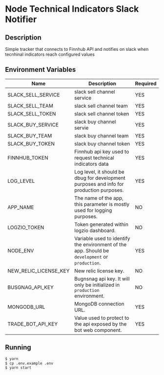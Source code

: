 # Node Technical Indicators Slack Notifier

## Description

Simple tracker that connects to Finnhub API and notifies on slack when tecnhinal indicators reach configured values

## Environment Variables

| Name                  | Description                                                                                    | Required |
|-----------------------|------------------------------------------------------------------------------------------------|----------|
| SLACK_SELL_SERVICE    | slack sell channel service                                                                     | YES      |
| SLACK_SELL_TEAM       | slack sell channel team                                                                        | YES      |
| SLACK_SELL_TOKEN      | slack sell channel token                                                                       | YES      |
| SLACK_BUY_SERVICE     | slack buy channel servie                                                                       | YES      |
| SLACK_BUY_TEAM        | slack buy channel team                                                                         | YES      |
| SLACK_BUY_TOKEN       | slack buy channel token                                                                        | YES      |
| FINNHUB_TOKEN         | Finnhub api key used to request technical indicators data                                      | YES      |
| LOG_LEVEL             | Log level, it should be dbug for development purposes and info for production purposes.        | YES      |
| APP_NAME              | The name of the app, this parameter is mostly used for logging purposes.                       | NO       |
| LOGZIO_TOKEN          | Token generated within logzio dashboard.                                                       | NO       |
| NODE_ENV              | Variable used to identify the environment of the app. Should be `development` or `production`. | YES      |
| NEW_RELIC_LICENSE_KEY | New relic license key.                                                                         | NO       |
| BUSGNAG_API_KEY       | Bugnsnag api key. It will only be initialized in `production` environment.                     | NO       |
| MONGODB_URL           | MongoDB connection URL.                                                                        | YES      |
| TRADE_BOT_API_KEY     | Value used to protect to the api exposed by the bot web component.                             | YES      |                                                          

## Running

```sh
$ yarn
$ cp .env.example .env
$ yarn start
```
